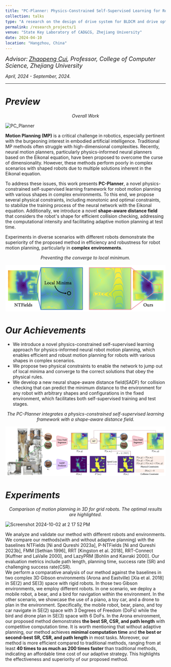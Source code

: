 ```yaml
---
title: "PC-Planner: Physics-Constrained Self-Supervised Learning for Robust Neural Motion Planning with Shape-Aware Distance Function"
collection: talks
type: "A research on the design of drive system for BLDCM and drive optimization"
permalink: /research_projects/1
venue: "State Key Laboratory of CAD&CG, Zhejiang University"
date: 2024-04-10
location: "Hangzhou, China"
---
```

*<font size=4>Advisor:</font> [<font size=4>Zhaopeng Cui</font>](https://zhpcui.github.io/)<font size=4>, Professor, College of Computer Science, Zhejiang University</font>*   

*April, 2024 - September, 2024.*  

- - -  

*Preview*  
==  

<p style="text-align: center; font-style: italic;">Overall Work</p>  

![PC_Planner](/images/PC_Planner.png)  

**Motion Planning (MP)** is a critical challenge in robotics, especially pertinent with the burgeoning interest in embodied artificial intelligence. Traditional MP methods often struggle with high-dimensional complexities. Recently, neural motion planners, particularly physics-informed neural planners based on the Eikonal equation, have been proposed to overcome the curse of dimensionality. However, these methods perform poorly in complex scenarios with shaped robots due to multiple solutions inherent in the Eikonal equation.

To address these issues, this work presents **PC-Planner**, a novel physics-constrained self-supervised learning framework for robot motion planning with various shapes in complex environments. To this end, we propose several physical constraints, including monotonic and optimal constraints, to stabilize the training process of the neural network with the Eikonal equation. Additionally, we introduce a novel **shape-aware distance field** that considers the robot's shape for efficient collision checking, addressing the computational intensity and facilitating adaptive motion planning at test time.

Experiments in diverse scenarios with different robots demonstrate the superiority of the proposed method in efficiency and robustness for robot motion planning, particularly in **complex environments**.

<p style="text-align: center; font-style: italic;">Preventing the converge to local minimum.</p>  

![Local_min](/images/Local_min.png)

*Our Achievements*
==  

- We introduce a novel physics-constrained self-supervised learning approach for physics-informed neural robot motion planning, which enables efficient and robust motion planning for robots with various shapes in complex scenarios.
- We propose two physical constraints to enable the network to jump out of local minima and converge to the correct solutions that obey the physical rules.
- We develop a new neural shape-aware distance field(SADF) for collision checking that can predict the minimum distance to the environment for any robot with arbitrary shapes and configurations in the fixed environment, which facilitates both self-supervised training and test stages.


<p style="text-align: center; font-style: italic;">The PC-Planner integrates a physics-constrained self-supervised learning framework with a shape-aware distance field.</p>  

![PC_SADF](/images/PC_SADF.png)  


*Experiments*
===  

<p style="text-align: center; font-style: italic;">Comparison of motion planning in 3D for grid robots. The optimal results are highlighted.</p>  


<img width="837" alt="Screenshot 2024-10-02 at 2 17 52 PM" src="https://github.com/user-attachments/assets/bb0f8b86-1690-4a44-807b-d75305176a73">

We analyze and validate our method with different robots and environments. We compare our methods(with and without adaptive planning) with the baselines NTFields [Ni and Qureshi 2023a], P-NTFields [Ni and Qureshi 2023b], FMM [Sethian 1996], RRT [Kingston et al. 2018], RRT-Connect [Kuffner and LaValle 2000], and LazyPRM [Bohlin and Kavraki 2000]. Our evaluation metrics include path length, planning time, success rate (SR) and challenging success rate(CSR).  
We perform a comparative analysis of our method against the baselines in two complex 3D Gibson environments (Arona and Eastville) [Xia et al. 2018] in SE(2) and SE(3) space with rigid robots. In those two Gibson environments, we employ different robots. In one scenario, we deploy a mobile robot, a bear, and a bird for navigation within the environment. In the other scenario, we showcase the use of a piano, a toy car, and a drone to plan in the environment. Specifically, the mobile robot, bear, piano, and toy car navigate in SE(2) space with 3 Degrees of Freedom (DoFs) while the bird and drone plan in SE(3) space with 6 DoFs. In the Arona environment, our proposed method demonstrates **the best SR, CSR, and path length** with competitive computation time. It is worth mentioning that without adaptive planning, our method achieves **minimal computation time** and **the best or second-best SR, CSR, and path length** in most tasks. Moreover, our method is more efficient compared to traditional methods, ranging from at least **40 times to as much as 200 times faster** than traditional methods, indicating an affordable time cost of our adaptive strategy. This highlights the effectiveness and superiority of our proposed method.
